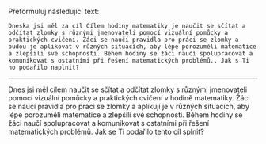 Přeformuluj následující text:

```
Dneska jsi měl za cíl Cílem hodiny matematiky je naučit se sčítat a odčítat zlomky s různými jmenovateli pomocí vizuální pomůcky a praktických cvičení. Žáci se naučí pravidla pro práci se zlomky a budou je aplikovat v různých situacích, aby lépe porozuměli matematice a zlepšili své schopnosti. Během hodiny se žáci naučí spolupracovat a komunikovat s ostatními při řešení matematických problémů.. Jak s Ti ho podařilo naplnit?
```

---

<!-- chatcmpl-7DvfvzfXaHb0Z7CyqNrsRD4y7bSUa -->

Dnes jsi měl cílem naučit se sčítat a odčítat zlomky s různými jmenovateli pomocí vizuální pomůcky a praktických cvičení v hodině matematiky. Žáci se naučí pravidla pro práci se zlomky a aplikují je v různých situacích, aby lépe porozuměli matematice a zlepšili své schopnosti. Během hodiny se žáci naučí spolupracovat a komunikovat s ostatními při řešení matematických problémů. Jak se Ti podařilo tento cíl splnit?